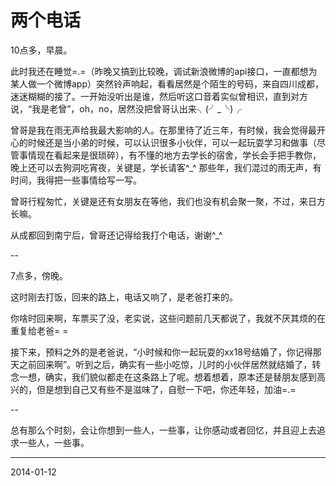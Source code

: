 两个电话
========
10点多，早晨。

此时我还在睡觉=.=（昨晚又搞到比较晚，调试新浪微博的api接口，一直都想为某人做一个微博app）突然铃声响起，看看居然是个陌生的号码，来自四川成都，迷迷糊糊的接了。一开始没听出是谁，然后听这口音着实似曾相识，直到对方说，“我是老曾”，oh，no，居然没把曾哥认出来╮(╯_╰)╭

曾哥是我在雨无声给我最大影响的人。在那里待了近三年，有时候，我会觉得最开心的时候还是当小弟的时候，可以认识很多小伙伴，可以一起玩耍学习和做事（尽管事情现在看起来是很琐碎），有不懂的地方去学长的宿舍，学长会手把手教你，晚上还可以去狗洞吃宵夜，关键是，学长请客^_^ 那些年，我们混过的雨无声，有时间，我得把一些事情给写一写。

曾哥行程匆忙，关键是还有女朋友在等他，我们也没有机会聚一聚，不过，来日方长嘛。

从成都回到南宁后，曾哥还记得给我打个电话，谢谢^_^

--

7点多，傍晚。

这时刚去打饭，回来的路上，电话又响了，是老爸打来的。

你啥时回来啊，车票买了没，老实说，这些问题前几天都说了，我就不厌其烦的在重复给老爸= =

接下来，预料之外的是老爸说，“小时候和你一起玩耍的xx18号结婚了，你记得那天之前回来啊”。听到之后，确实有一些小吃惊，儿时的小伙伴居然就结婚了，转念一想，确实，我们貌似都走在这条路上了呢。想着想着，原本还是替朋友感到高兴的，但是想到自己又有些不是滋味了，自慰一下吧，你还年轻，加油=.=

--

总有那么个时刻，会让你想到一些人，一些事，让你感动或者回忆，并且迎上去追求一些人，一些事。

---
2014-01-12
